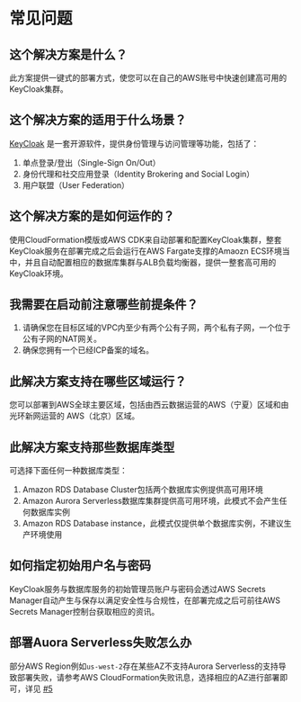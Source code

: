 # 常见问题

## 这个解决方案是什么？

此方案提供一键式的部署方式，使您可以在自己的AWS账号中快速创建高可用的KeyCloak集群。

## 这个解决方案的适用于什么场景？

[KeyCloak](https://www.keycloak.org/) 是一套开源软件，提供身份管理与访问管理等功能，包括了：

1. 单点登录/登出（Single-Sign On/Out）
2. 身份代理和社交应用登录（Identity Brokering and Social Login）
3. 用户联盟（User Federation）

## 这个解决方案的是如何运作的？

使用CloudFormation模版或AWS CDK来自动部署和配置KeyCloak集群，整套KeyCloak服务在部署完成之后会运行在AWS Fargate支撑的Amaozn ECS环境当中，并且自动配置相应的数据库集群与ALB负载均衡器，提供一整套高可用的KeyCloak环境。


## 我需要在启动前注意哪些前提条件？

1. 请确保您在目标区域的VPC内至少有两个公有子网，两个私有子网，一个位于公有子网的NAT网关。
2. 确保您拥有一个已经ICP备案的域名。


## 此解决方案支持在哪些区域运行？

您可以部署到AWS全球主要区域，包括由西云数据运营的AWS（宁夏）区域和由光环新网运营的 AWS（北京）区域。

## 此解决方案支持那些数据库类型

可选择下面任何一种数据库类型：

1. Amazon RDS Database Cluster包括两个数据库实例提供高可用环境
2. Amazon Aurora Serverless数据库集群提供高可用环境，此模式不会产生任何数据库实例
3. Amazon RDS Database instance，此模式仅提供单个数据库实例，不建议生产环境使用

## 如何指定初始用户名与密码

KeyCloak服务与数据库服务的初始管理员账户与密码会透过AWS Secrets Manager自动产生与保存以满足安全性与合规性，在部署完成之后可前往AWS Secrets Manager控制台获取相应的资讯。

## 部署Auora Serverless失败怎么办

部分AWS Region例如`us-west-2`存在某些AZ不支持Aurora Serverless的支持导致部署失败，请参考AWS CloudFormation失败讯息，选择相应的AZ进行部署即可，详见 [#5](https://github.com/aws-samples/keycloak-on-aws/issues/5)

